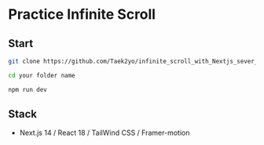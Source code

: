 # Practice Infinite Scroll

## Start

```bash
git clone https://github.com/Taek2yo/infinite_scroll_with_Nextjs_sever_action.git your folder name

cd your folder name

npm run dev
```

## Stack
* Next.js 14 / React 18 / TailWind CSS / Framer-motion